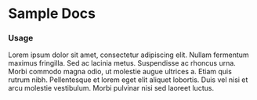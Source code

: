 # Sample Docs

### Usage
Lorem ipsum dolor sit amet, consectetur adipiscing elit. Nullam fermentum maximus fringilla. Sed ac lacinia metus. Suspendisse ac rhoncus urna. Morbi commodo magna odio, ut molestie augue ultrices a. Etiam quis rutrum nibh. Pellentesque et lorem eget elit aliquet lobortis. Duis vel nisi et arcu molestie vestibulum. Morbi pulvinar nisi sed laoreet luctus.
